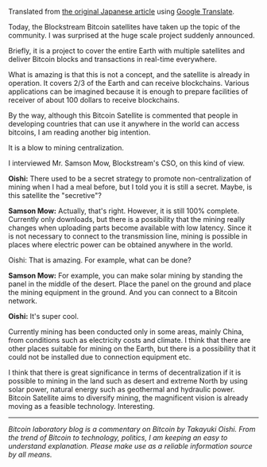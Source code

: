 Translated from [the original Japanese article](http://doublehash.me/bitcoin-satellite-mining-decentralization) using [Google Translate](https://translate.google.com).

Today, the Blockstream Bitcoin satellites have taken up the topic of the community. I was surprised at the huge scale project suddenly announced.

Briefly, it is a project to cover the entire Earth with multiple satellites and deliver Bitcoin blocks and transactions in real-time everywhere.

What is amazing is that this is not a concept, and the satellite is already in operation. It covers 2/3 of the Earth and can receive blockchains. Various applications can be imagined because it is enough to prepare facilities of receiver of about 100 dollars to receive blockchains.

By the way, although this Bitcoin Satellite is commented that people in developing countries that can use it anywhere in the world can access bitcoins, I am reading another big intention.

It is a blow to mining centralization.

I interviewed Mr. Samson Mow, Blockstream's CSO, on this kind of view.

**Oishi:** There used to be a secret strategy to promote non-centralization of mining when I had a meal before, but I told you it is still a secret. Maybe, is this satellite the "secretive"?

**Samson Mow:** Actually, that's right. However, it is still 100% complete. Currently only downloads, but there is a possibility that the mining really changes when uploading parts become available with low latency. Since it is not necessary to connect to the transmission line, mining is possible in places where electric power can be obtained anywhere in the world.

Oishi: That is amazing. For example, what can be done?

**Samson Mow:** For example, you can make solar mining by standing the panel in the middle of the desert. Place the panel on the ground and place the mining equipment in the ground. And you can connect to a Bitcoin network.

**Oishi:** It's super cool.

Currently mining has been conducted only in some areas, mainly China, from conditions such as electricity costs and climate. I think that there are other places suitable for mining on the Earth, but there is a possibility that it could not be installed due to connection equipment etc.

I think that there is great significance in terms of decentralization if it is possible to mining in the land such as desert and extreme North by using solar power, natural energy such as geothermal and hydraulic power. Bitcoin Satellite aims to diversify mining, the magnificent vision is already moving as a feasible technology. Interesting.

---

*Bitcoin laboratory blog is a commentary on Bitcoin by Takayuki Oishi. From the trend of Bitcoin to technology, politics, I am keeping an easy to understand explanation. Please make use as a reliable information source by all means.*